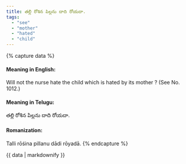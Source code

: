 ```yaml
---
title: తల్లి రోశిన పిల్లను దాది రోయదా.
tags:
  - "see"
  - "mother"
  - "hated"
  - "child"
---
```


{% capture data %}
#### Meaning in English:
Will not the nurse hate the child which is hated by its mother ?
(See No. 1012.)

#### Meaning in Telugu:
తల్లి రోశిన పిల్లను దాది రోయదా.

#### Romanization:
Talli rōśina pillanu dādi rōyadā.
{% endcapture %}

{{ data | markdownify }}

